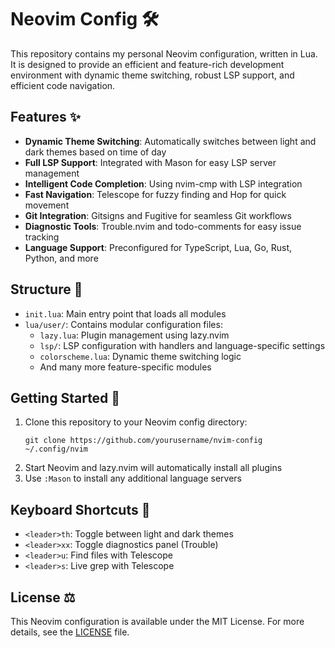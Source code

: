 # Neovim Config 🛠️

This repository contains my personal Neovim configuration, written in Lua. It is designed to provide an efficient and feature-rich development environment with dynamic theme switching, robust LSP support, and efficient code navigation.

## Features ✨

- **Dynamic Theme Switching**: Automatically switches between light and dark themes based on time of day
- **Full LSP Support**: Integrated with Mason for easy LSP server management
- **Intelligent Code Completion**: Using nvim-cmp with LSP integration
- **Fast Navigation**: Telescope for fuzzy finding and Hop for quick movement
- **Git Integration**: Gitsigns and Fugitive for seamless Git workflows
- **Diagnostic Tools**: Trouble.nvim and todo-comments for easy issue tracking
- **Language Support**: Preconfigured for TypeScript, Lua, Go, Rust, Python, and more

## Structure 📁

- `init.lua`: Main entry point that loads all modules
- `lua/user/`: Contains modular configuration files:
  - `lazy.lua`: Plugin management using lazy.nvim
  - `lsp/`: LSP configuration with handlers and language-specific settings
  - `colorscheme.lua`: Dynamic theme switching logic
  - And many more feature-specific modules

## Getting Started 🚀

1. Clone this repository to your Neovim config directory:
   ```
   git clone https://github.com/yourusername/nvim-config ~/.config/nvim
   ```
2. Start Neovim and lazy.nvim will automatically install all plugins
3. Use `:Mason` to install any additional language servers

## Keyboard Shortcuts 🎹

- `<leader>th`: Toggle between light and dark themes
- `<leader>xx`: Toggle diagnostics panel (Trouble)
- `<leader>u`: Find files with Telescope
- `<leader>s`: Live grep with Telescope

## License ⚖️

This Neovim configuration is available under the MIT License. For more details, see the [LICENSE](LICENSE) file.
